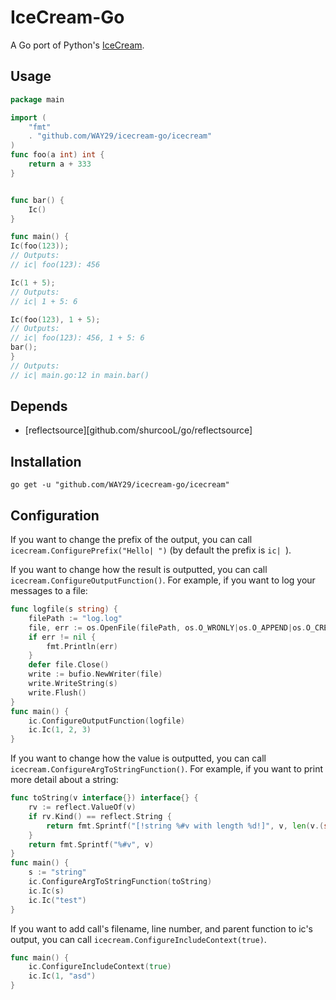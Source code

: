 # IceCream-Go

A Go port of Python's [IceCream](https://github.com/gruns/icecream).

## Usage

```go
package main

import (
	"fmt"
	. "github.com/WAY29/icecream-go/icecream"
)
func foo(a int) int {
	return a + 333
}


func bar() {
	Ic()
}

func main() {
Ic(foo(123));
// Outputs:
// ic| foo(123): 456

Ic(1 + 5);
// Outputs:
// ic| 1 + 5: 6

Ic(foo(123), 1 + 5);
// Outputs:
// ic| foo(123): 456, 1 + 5: 6
bar();
}
// Outputs:
// ic| main.go:12 in main.bar()
```

## Depends
- [reflectsource][github.com/shurcooL/go/reflectsource]


## Installation

```
go get -u "github.com/WAY29/icecream-go/icecream"
```

## Configuration

If you want to change the prefix of the output, you can call `icecream.ConfigurePrefix("Hello| ")` (by default the prefix is `ic| `).

If you want to change how the result is outputted, you can call `icecream.ConfigureOutputFunction()`.
For example, if you want to log your messages to a file:
```go
func logfile(s string) {
	filePath := "log.log"
	file, err := os.OpenFile(filePath, os.O_WRONLY|os.O_APPEND|os.O_CREATE, 0666)
	if err != nil {
		fmt.Println(err)
	}
	defer file.Close()
	write := bufio.NewWriter(file)
	write.WriteString(s)
	write.Flush()
}
func main() {
	ic.ConfigureOutputFunction(logfile)
	ic.Ic(1, 2, 3)
}
```

If you want to change how the value is outputted, you can call `icecream.ConfigureArgToStringFunction()`.
For example, if you want to print more detail about a string:
```go
func toString(v interface{}) interface{} {
	rv := reflect.ValueOf(v)
	if rv.Kind() == reflect.String {
		return fmt.Sprintf("[!string %#v with length %d!]", v, len(v.(string)))
	}
	return fmt.Sprintf("%#v", v)
}
func main() {
    s := "string"
	ic.ConfigureArgToStringFunction(toString)
    ic.Ic(s)
    ic.Ic("test")
}
```

If you want to add call's filename, line number, and parent function to ic's output, you can call `icecream.ConfigureIncludeContext(true)`.
```go
func main() {
    ic.ConfigureIncludeContext(true)
    ic.Ic(1, "asd")
}
```